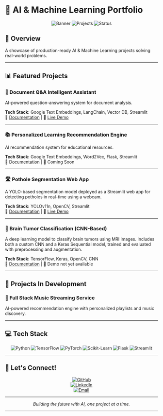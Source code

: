 # 🚀 AI & Machine Learning Portfolio

<div align="center">
  
![Banner](https://img.shields.io/badge/AI-Machine%20Learning-blue?style=for-the-badge)
![Projects](https://img.shields.io/badge/Projects-Open%20Source-green?style=for-the-badge)
![Status](https://img.shields.io/badge/Status-Active-brightgreen?style=for-the-badge)

</div>

## 🌟 Overview

A showcase of production-ready AI & Machine Learning projects solving real-world problems.

---

## 📊 Featured Projects

### 🤖 Document Q&A Intelligent Assistant

AI-powered question-answering system for document analysis.

**Tech Stack:** Google Text Embeddings, LangChain, Vector DB, Streamlit  
📘 [Documentation](https://github.com/Nishanth1812/Projects/blob/main/Document_qna_Chatbot/README.md) | 🔗 [Live Demo](https://projects-86komz42enip8tavm3j76s.streamlit.app/)

---

### 📚 Personalized Learning Recommendation Engine

AI recommendation system for educational resources.

**Tech Stack:** Google Text Embeddings, Word2Vec, Flask, Streamlit  
📘 [Documentation](https://github.com/Nishanth1812/Projects/blob/main/Ml_Projects/Course_Recommendation_System/README.md) | 🚧 Coming Soon

---

### 🛣️ Pothole Segmentation Web App

A YOLO-based segmentation model deployed as a Streamlit web app for detecting potholes in real-time using a webcam.

**Tech Stack:** YOLOv11n, OpenCV, Streamlit  
📘 [Documentation](https://github.com/Nishanth1812/Projects/blob/main/Pothole%20Segmentation%20using%20yolo%20v11n%20model/README.md) | 🔗 [Live Demo](https://yolo-app-app-fmkndepx9rud2hpec5k7zv.streamlit.app/)

---

### 🧠 Brain Tumor Classification (CNN-Based)

A deep learning model to classify brain tumors using MRI images. Includes both a custom CNN and a Keras Sequential model, trained and evaluated with preprocessing and augmentation.

**Tech Stack:** TensorFlow, Keras, OpenCV, CNN  
📘 [Documentation](https://github.com/Nishanth1812/Projects/blob/main/Tumor%20Classification%20using%20cnn/README.md) | 🚫 Demo not yet available

---

## 🔬 Projects In Development

### 🔹 Full Stack Music Streaming Service  
AI-powered recommendation engine with personalized playlists and music discovery.

---

## 💻 Tech Stack

<div align="center">

![Python](https://img.shields.io/badge/Python-3776AB?style=for-the-badge&logo=python&logoColor=white)
![TensorFlow](https://img.shields.io/badge/TensorFlow-FF6F00?style=for-the-badge&logo=tensorflow&logoColor=white)
![PyTorch](https://img.shields.io/badge/PyTorch-EE4C2C?style=for-the-badge&logo=pytorch&logoColor=white)
![Scikit-Learn](https://img.shields.io/badge/Scikit--Learn-F7931E?style=for-the-badge&logo=scikit-learn&logoColor=white)
![Flask](https://img.shields.io/badge/Flask-000000?style=for-the-badge&logo=flask&logoColor=white)
![Streamlit](https://img.shields.io/badge/Streamlit-FF4B4B?style=for-the-badge&logo=streamlit&logoColor=white)

</div>

---

## 🤝 Let's Connect!

<div align="center">

[![GitHub](https://img.shields.io/badge/GitHub-Nishanth1812-181717?style=for-the-badge&logo=github)](https://github.com/Nishanth1812)  
[![LinkedIn](https://img.shields.io/badge/LinkedIn-Nishanth%20Devabathini-0A66C2?style=for-the-badge&logo=linkedin)](https://www.linkedin.com/in/nishanth-devabathini-738a8a212/)  
[![Email](https://img.shields.io/badge/Email-dn8.porps@gmail.com-EA4335?style=for-the-badge&logo=gmail)](mailto:dn8.porps@gmail.com)

</div>

---

<div align="center">
  <p><i>Building the future with AI, one project at a time.</i></p>
</div>

---

